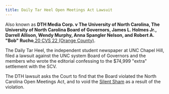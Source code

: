 ```yaml
---
title: Daily Tar Heel Open Meetings Act Lawsuit
---
```


Also known as **DTH Media Corp. v The University of North Carolina, The
University of North Carolina Board of Governors, James L. Holmes Jr.,
Darrell Allison, Wendy Murphy, Anna Spangler Nelson, and Robert A. "Bob"
Rucho**,[20 CVS 22 (Orange County)](https://twitter.com/greg_doucette/status/1214922285326487558).

The Daily Tar Heel, the independent student newspaper at UNC Chapel Hill,
filed a lawsuit against the UNC system Board of Governors and the members 
who wrote the editorial confessing to the $74,999 "extra" settlement with
the SCV.

The DTH lawsuit asks the Court to find that the Board violated the North
Carolina Open Meetings Act, and to void the [Silent Sham](/cases/shamsettlement) as a result of
the violation.
